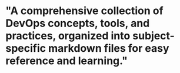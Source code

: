 # "A comprehensive collection of DevOps concepts, tools, and practices, organized into subject-specific markdown files for easy reference and learning."
